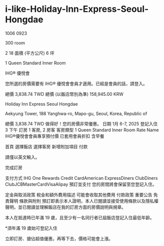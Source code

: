 # i-like-Holiday-Inn-Express-Seoul-Hongdae

1006 0923

300 room

2
18 面積 (平方公尺)
6 坪


1 Queen Standard Inner Room

IHG® 優悅會

您所選的房價需要有 IHG® 優悅會會員才適用。已經是會員的話，請登入。

總價
3,838.74 TWD
總價 (以飯店幣別為準)
158,945.00 KRW


Holiday Inn Express Seoul Hongdae

Aekyung Tower, 188 Yanghwa-ro, Mapo-gu, Seoul, Korea, Republic of

總價
3,838.74 TWD
做得好！您的房價非常優惠。
日期
1月 6-7, 2025
登記入住 3 下午
訂房
1 客房, 2 房客
客房類型
1 Queen Standard Inner Room
Rate Name
IHG®優悅會會員專享預付價
已套用會員折扣
含早餐


首頁
選擇飯店
選擇客房
新增附加項目
付款

請僅以英文輸入。

完成訂房

支付方式
IHG One Rewards Credit CardAmerican ExpressDiners ClubDiners ClubJCBMasterCardVisaAlipay
預訂並支付
您的房間將會保留至您登記入住。


定金與取消政策
稅金和額外費用描述
可能會收取其他費用
付款政策
重要公告
免責聲明
條款與附則
預訂即表示本人證明，本人已閱讀並接受使用條款以及隱私權聲明，並已閱讀並理解飯店在我的訂房方面的房價說明與規章。

本人在抵達時已年滿 19 歲，且至少有一名同行者已屆飯店登記入住最低年齡。

*須年滿 19 歲始可登記入住

立即訂房、搶佔超值優惠。再等下去，價格可能會上漲。
